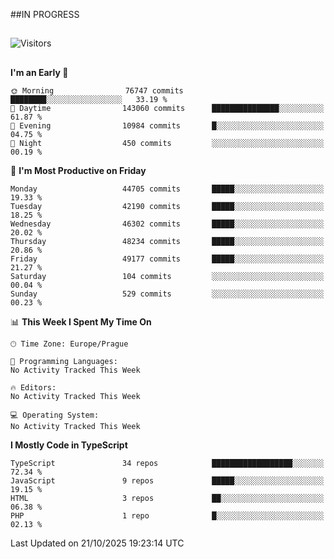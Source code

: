 ##IN PROGRESS
##
![Visitors](https://komarev.com/ghpvc/?username=petrbui&style=for-the-badge&label=Visitors+👀)



##
<!--
[![My GitHub stats](https://github-readme-stats.vercel.app/api?username=petrbui&theme=github_dark)](https://github.com/anuraghazra/github-readme-stats)

[![My wakatime stats](https://github-readme-stats.vercel.app/api/wakatime?username=petrbui&theme=github_dark)](https://github.com/anuraghazra/github-readme-stats)
-->
<!--START_SECTION:waka-->
**I'm an Early 🐤** 

```text
🌞 Morning                76747 commits       ████████░░░░░░░░░░░░░░░░░   33.19 % 
🌆 Daytime                143060 commits      ███████████████░░░░░░░░░░   61.87 % 
🌃 Evening                10984 commits       █░░░░░░░░░░░░░░░░░░░░░░░░   04.75 % 
🌙 Night                  450 commits         ░░░░░░░░░░░░░░░░░░░░░░░░░   00.19 % 
```
📅 **I'm Most Productive on Friday** 

```text
Monday                   44705 commits       █████░░░░░░░░░░░░░░░░░░░░   19.33 % 
Tuesday                  42190 commits       █████░░░░░░░░░░░░░░░░░░░░   18.25 % 
Wednesday                46302 commits       █████░░░░░░░░░░░░░░░░░░░░   20.02 % 
Thursday                 48234 commits       █████░░░░░░░░░░░░░░░░░░░░   20.86 % 
Friday                   49177 commits       █████░░░░░░░░░░░░░░░░░░░░   21.27 % 
Saturday                 104 commits         ░░░░░░░░░░░░░░░░░░░░░░░░░   00.04 % 
Sunday                   529 commits         ░░░░░░░░░░░░░░░░░░░░░░░░░   00.23 % 
```


📊 **This Week I Spent My Time On** 

```text
🕑︎ Time Zone: Europe/Prague

💬 Programming Languages: 
No Activity Tracked This Week

🔥 Editors: 
No Activity Tracked This Week

💻 Operating System: 
No Activity Tracked This Week
```

**I Mostly Code in TypeScript** 

```text
TypeScript               34 repos            ██████████████████░░░░░░░   72.34 % 
JavaScript               9 repos             █████░░░░░░░░░░░░░░░░░░░░   19.15 % 
HTML                     3 repos             ██░░░░░░░░░░░░░░░░░░░░░░░   06.38 % 
PHP                      1 repo              █░░░░░░░░░░░░░░░░░░░░░░░░   02.13 % 
```




 Last Updated on 21/10/2025 19:23:14 UTC
<!--END_SECTION:waka-->
